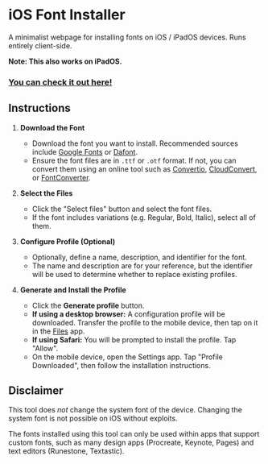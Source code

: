 # iOS Font Installer

A minimalist webpage for installing fonts on iOS / iPadOS devices. Runs entirely client-side.

**Note: This also works on iPadOS.**

### [You can check it out here!](https://toast-riot.github.io/iOS-Font-Installer/)

## Instructions
1. **Download the Font**
    - Download the font you want to install. Recommended sources include [Google Fonts](https://fonts.google.com) or [Dafont](https://www.dafont.com).
    - Ensure the font files are in `.ttf` or `.otf` format. If not, you can convert them using an online tool such as [Convertio](https://convertio.co), [CloudConvert](https://cloudconvert.com), or [FontConverter](https://www.fontconverter.io).

2. **Select the Files**
    - Click the "Select files" button and select the font files.
    - If the font includes variations (e.g. Regular, Bold, Italic), select all of them.

3. **Configure Profile (Optional)**
    - Optionally, define a name, description, and identifier for the font.
    - The name and description are for your reference, but the identifier will be used to determine whether to replace existing profiles.

4. **Generate and Install the Profile**
    - Click the **Generate profile** button.
    - **If using a desktop browser:** A configuration profile will be downloaded. Transfer the profile to the mobile device, then tap on it in the [Files](https://apps.apple.com/us/app/files/id1232058109) app.
    - **If using Safari:** You will be prompted to install the profile. Tap "Allow".
    - On the mobile device, open the Settings app. Tap "Profile Downloaded", then follow the installation instructions.

## Disclaimer
This tool does *not* change the system font of the device. Changing the system font is not possible on iOS without exploits.

The fonts installed using this tool can only be used within apps that support custom fonts, such as many design apps (Procreate, Keynote, Pages) and text editors (Runestone, Textastic).
